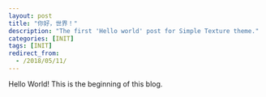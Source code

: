 ```yaml
---
layout: post
title: "你好，世界！"
description: "The first 'Hello world' post for Simple Texture theme."
categories: [INIT]
tags: [INIT]
redirect_from:
  - /2018/05/11/
---
```

Hello World! This is the beginning of this blog.